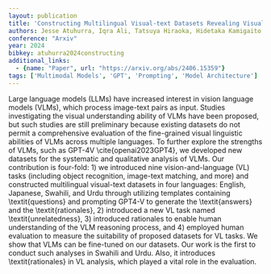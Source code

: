 ```yaml
---
layout: publication
title: 'Constructing Multilingual Visual-text Datasets Revealing Visual Multilingual Ability Of Vision Language Models'
authors: Jesse Atuhurra, Iqra Ali, Tatsuya Hiraoka, Hidetaka Kamigaito, Tomoya Iwakura, Taro Watanabe
conference: "Arxiv"
year: 2024
bibkey: atuhurra2024constructing
additional_links:
  - {name: "Paper", url: "https://arxiv.org/abs/2406.15359"}
tags: ['Multimodal Models', 'GPT', 'Prompting', 'Model Architecture']
---
```

Large language models (LLMs) have increased interest in vision language
models (VLMs), which process image-text pairs as input. Studies investigating
the visual understanding ability of VLMs have been proposed, but such studies
are still preliminary because existing datasets do not permit a comprehensive
evaluation of the fine-grained visual linguistic abilities of VLMs across
multiple languages. To further explore the strengths of VLMs, such as GPT-4V
\cite\{openai2023GPT4\}, we developed new datasets for the systematic and
qualitative analysis of VLMs. Our contribution is four-fold: 1) we introduced
nine vision-and-language (VL) tasks (including object recognition, image-text
matching, and more) and constructed multilingual visual-text datasets in four
languages: English, Japanese, Swahili, and Urdu through utilizing templates
containing \textit\{questions\} and prompting GPT4-V to generate the
\textit\{answers\} and the \textit\{rationales\}, 2) introduced a new VL task named
\textit\{unrelatedness\}, 3) introduced rationales to enable human understanding
of the VLM reasoning process, and 4) employed human evaluation to measure the
suitability of proposed datasets for VL tasks. We show that VLMs can be
fine-tuned on our datasets. Our work is the first to conduct such analyses in
Swahili and Urdu. Also, it introduces \textit\{rationales\} in VL analysis, which
played a vital role in the evaluation.
